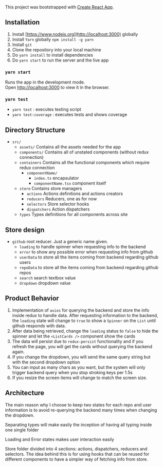 This project was bootstrapped with [Create React App](https://github.com/facebook/create-react-app).

## Installation

1. Install [https://www.nodejs.org](http://localhost:3000) globally
2. Install `Yarn` globally `npm install -g yarn` 
3. Install `git`
4. Clone the repository into your local machine
5. Do `yarn install` to install dependencies
6. Do `yarn start` to run the server and the live app

### `yarn start`

Runs the app in the development mode.<br />
Open [http://localhost:3000](http://localhost:3000) to view it in the browser.

### `yarn test`

- `yarn test` : executes testing script
- `yarn test:coverage` : executes tests and shows coverage

## Directory Structure

- `src/`
  - `assets/` Contains all the assets needed for the app
  - `components/` Contains all of unstated components (without redux connection)
  - `containers` Contains all the functional components which require redux connection
    - `componentName/`
      - `index.ts` encapsulator
      - `componentName.tsx` component itself
  - `store` Contains store managers
    - `actions` Actions definitions and actions creators
    - `reducers` Reducers, one as for now
    - `selectors` Store selector hooks
    - `dispatchers` Action dispatchers
  - `types` Types definitions for all components across site
  
## Store design

- `github` root reducer. Just a generic name given.
    - `loading` to handle spinner when requesting info to the backend
    - `error` to show any possible error when requesting info from github
    - `userData` <Array> to store all the items coming from backend regarding github users
    - `repoData` <Array> to store all the items coming from backend regarding github repos
    - `search` search textbox value
    - `dropdown` dropdown value

## Product Behavior

1. Implementation of `axios` for querying the backend and store the info inside redux to handle data. After requesting information to the backend, the `loading` state will change to `true` to show a `Spinner` on the `List` until github responds with data.
2. After data being retrieved, change the `loading` status to `false` to hide the spinner and let the `<ListCards />` component show the cards
3. The data will persist due to `redux-persist` functionality and if you refresh the page, you will get the cards without querying the backend again.
4. If you change the dropdown, you will send the same query string but with the second dropdown option
5. You can input as many chars as you want, but the system will only trigger backend query when you stop stroking keys per 1.5s
6. If you resize the screen items will change to match the screen size.

## Architecture

The main reason why I choose to keep two states for each repo and user information is to avoid re-querying the backend many times when changing the dropdown.

Separating types will make easily the inception of having all typing inside one single folder

Loading and Error states makes user interaction easily 

Store folder divided into 4 sections: actions, dispatchers, reducers and selectors. The idea behind this is for using hooks that can be reused for different components to have a simpler way of fetching info from store.
